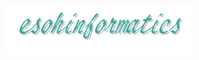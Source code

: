 <p align="center">
  <a href="https://esohkevin.github.io/">
    <img src="docs/assets/img/esohinformatics-logo.svg" alt="esohinformatics">
  </a>
</p>

